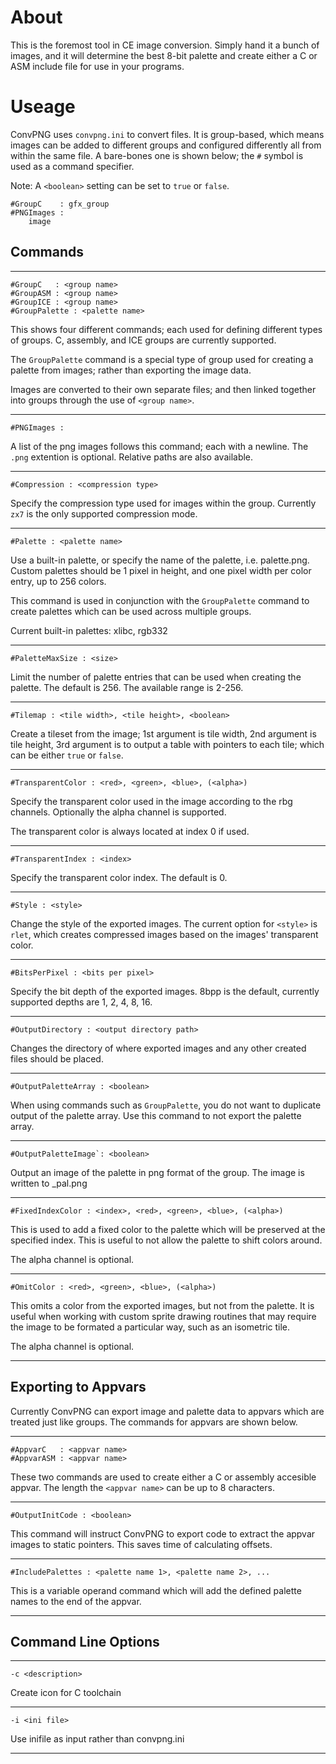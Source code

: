 # About

This is the foremost tool in CE image conversion. Simply hand it a bunch of images, and it will determine the best 8-bit palette and create either a C or ASM include file for use in your programs.

# Useage

ConvPNG uses `convpng.ini` to convert files. It is group-based, which means images can be added to different groups and configured differently all from within the same file. A bare-bones one is shown below; the `#` symbol is used as a command specifier.

Note: A `<boolean>` setting can be set to `true` or `false`.

    #GroupC    : gfx_group
    #PNGImages :
        image

## Commands

----

    #GroupC   : <group name>
    #GroupASM : <group name>
    #GroupICE : <group name>
    #GroupPalette : <palette name>
 
This shows four different commands; each used for defining different types of groups. C, assembly, and ICE groups are currently supported.

The `GroupPalette` command is a special type of group used for creating a palette from images; rather than exporting the image data.

Images are converted to their own separate files; and then linked together into groups through the use of `<group name>`.

----

    #PNGImages :

A list of the png images follows this command; each with a newline. The `.png` extention is optional. Relative paths are also available.

----

    #Compression : <compression type>
    
Specify the compression type used for images within the group. Currently `zx7` is the only supported compression mode.

----

    #Palette : <palette name>
    
Use a built-in palette, or specify the name of the palette, i.e. palette.png. Custom palettes should be 1 pixel in height, and one pixel width per color entry, up to 256 colors.

This command is used in conjunction with the `GroupPalette` command to create palettes which can be used across multiple groups.

Current built-in palettes: xlibc, rgb332

----

    #PaletteMaxSize : <size>

Limit the number of palette entries that can be used when creating the palette. The default is 256. The available range is 2-256.

----

    #Tilemap : <tile width>, <tile height>, <boolean>
    
Create a tileset from the image; 1st argument is tile width, 2nd argument is tile height, 3rd argument is to output a table with pointers to each tile; which can be either `true` or `false`.

----

    #TransparentColor : <red>, <green>, <blue>, (<alpha>)
    
Specify the transparent color used in the image according to the rbg channels. Optionally the alpha channel is supported. 

The transparent color is always located at index 0 if used.

----

    #TransparentIndex : <index>
    
Specify the transparent color index. The default is 0.

----

    #Style : <style>
    
Change the style of the exported images. The current option for `<style>` is `rlet`, which creates compressed images based on the images' transparent color.

----

    #BitsPerPixel : <bits per pixel>

Specify the bit depth of the exported images. 8bpp is the default, currently supported depths are 1, 2, 4, 8, 16.

----

    #OutputDirectory : <output directory path>
    
Changes the directory of where exported images and any other created files should be placed.

----

    #OutputPaletteArray : <boolean>
    
When using commands such as `GroupPalette`, you do not want to duplicate output of the palette array. Use this command to not export the palette array.

---
 
    #OutputPaletteImage`: <boolean>
    
Output an image of the palette in png format of the group. The image is written to <group name>_pal.png

----

    #FixedIndexColor : <index>, <red>, <green>, <blue>, (<alpha>)
    
This is used to add a fixed color to the palette which will be preserved at the specified index. This is useful to not allow the palette to shift colors around.

The alpha channel is optional.

----

    #OmitColor : <red>, <green>, <blue>, (<alpha>)

This omits a color from the exported images, but not from the palette. It is useful when working with custom sprite drawing routines that may require the image to be formated a particular way, such as an isometric tile.

The alpha channel is optional.

----

## Exporting to Appvars

Currently ConvPNG can export image and palette data to appvars which are treated just like groups. The commands for appvars are shown below.

---

    #AppvarC   : <appvar name>
    #AppvarASM : <appvar name>
    
These two commands are used to create either a C or assembly accesible appvar. The length the `<appvar name>` can be up to 8 characters.

----

    #OutputInitCode : <boolean>
    
This command will instruct ConvPNG to export code to extract the appvar images to static pointers. This saves time of calculating offsets.

----

    #IncludePalettes : <palette name 1>, <palette name 2>, ...
    
This is a variable operand command which will add the defined palette names to the end of the appvar.

----

## Command Line Options

----

    -c <description>
   
Create icon for C toolchain

----

    -i <ini file>
    
Use inifile as input rather than convpng.ini

----

